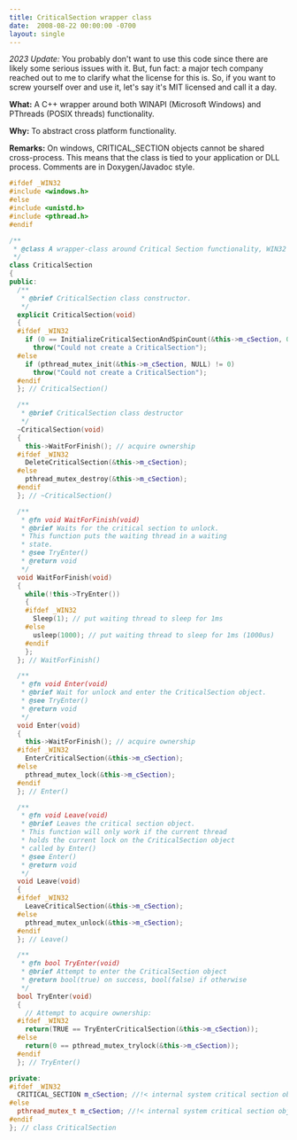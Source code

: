 ```yaml
---
title: CriticalSection wrapper class
date:  2008-08-22 00:00:00 -0700
layout: single
---
```


*2023 Update:* You probably don't want to use this code since there are likely some serious issues with it. But, fun fact: a major tech company reached out to me to clarify what the license for this is. So, if you want to screw yourself over and use it, let's say it's MIT licensed and call it a day.

**What:** A C++ wrapper around both WINAPI (Microsoft Windows) and PThreads (POSIX threads) functionality.

**Why:** To abstract cross platform functionality.

**Remarks:** On windows, CRITICAL_SECTION objects cannot be shared cross-process. This means that the class is tied to your application or DLL process. Comments are in Doxygen/Javadoc style.

```c++
#ifdef _WIN32
#include <windows.h>
#else
#include <unistd.h>
#include <pthread.h>
#endif

/**
 * @class A wrapper-class around Critical Section functionality, WIN32 & PTHREADS.
 */
class CriticalSection
{
public:
  /**
   * @brief CriticalSection class constructor.
   */
  explicit CriticalSection(void)
  {
  #ifdef _WIN32
    if (0 == InitializeCriticalSectionAndSpinCount(&this->m_cSection, 0))
      throw("Could not create a CriticalSection");
  #else
    if (pthread_mutex_init(&this->m_cSection, NULL) != 0)
      throw("Could not create a CriticalSection");
  #endif
  }; // CriticalSection()

  /**
   * @brief CriticalSection class destructor
   */
  ~CriticalSection(void)
  {
    this->WaitForFinish(); // acquire ownership
  #ifdef _WIN32
    DeleteCriticalSection(&this->m_cSection);
  #else
    pthread_mutex_destroy(&this->m_cSection);
  #endif
  }; // ~CriticalSection()

  /**
   * @fn void WaitForFinish(void)
   * @brief Waits for the critical section to unlock.
   * This function puts the waiting thread in a waiting
   * state.
   * @see TryEnter()
   * @return void
   */
  void WaitForFinish(void)
  {
    while(!this->TryEnter())
    {
    #ifdef _WIN32
      Sleep(1); // put waiting thread to sleep for 1ms
    #else
      usleep(1000); // put waiting thread to sleep for 1ms (1000us)
    #endif
    };
  }; // WaitForFinish()

  /**
   * @fn void Enter(void)
   * @brief Wait for unlock and enter the CriticalSection object.
   * @see TryEnter()
   * @return void
   */
  void Enter(void)
  {
    this->WaitForFinish(); // acquire ownership
  #ifdef _WIN32
    EnterCriticalSection(&this->m_cSection);
  #else
    pthread_mutex_lock(&this->m_cSection);
  #endif
  }; // Enter()

  /**
   * @fn void Leave(void)
   * @brief Leaves the critical section object.
   * This function will only work if the current thread
   * holds the current lock on the CriticalSection object
   * called by Enter()
   * @see Enter()
   * @return void
   */
  void Leave(void)
  {
  #ifdef _WIN32
    LeaveCriticalSection(&this->m_cSection);
  #else
    pthread_mutex_unlock(&this->m_cSection);
  #endif
  }; // Leave()

  /**
   * @fn bool TryEnter(void)
   * @brief Attempt to enter the CriticalSection object
   * @return bool(true) on success, bool(false) if otherwise
   */
  bool TryEnter(void)
  {
    // Attempt to acquire ownership:
  #ifdef _WIN32
    return(TRUE == TryEnterCriticalSection(&this->m_cSection));
  #else
    return(0 == pthread_mutex_trylock(&this->m_cSection));
  #endif
  }; // TryEnter()

private:
#ifdef _WIN32
  CRITICAL_SECTION m_cSection; //!< internal system critical section object (windows)
#else
  pthread_mutex_t m_cSection; //!< internal system critical section object (*nix)
#endif
}; // class CriticalSection
```
